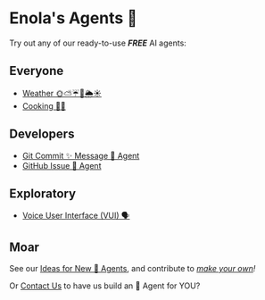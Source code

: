 <!--
    SPDX-License-Identifier: Apache-2.0

    Copyright 2025 The Enola <https://enola.dev> Authors

    Licensed under the Apache License, Version 2.0 (the "License");
    you may not use this file except in compliance with the License.
    You may obtain a copy of the License at

        https://www.apache.org/licenses/LICENSE-2.0

    Unless required by applicable law or agreed to in writing, software
    distributed under the License is distributed on an "AS IS" BASIS,
    WITHOUT WARRANTIES OR CONDITIONS OF ANY KIND, either express or implied.
    See the License for the specific language governing permissions and
    limitations under the License.
-->

# Enola's Agents 🧙

Try out any of our ready-to-use _**FREE**_ AI agents:

## Everyone

* [Weather 🌞⛅☔🌈🌦️☀️](weather.md)
* [Cooking 🧑‍🍳](cooking.md)

## Developers

* [Git Commit ✨ Message 🔮 Agent](git-commit.md)
* [GitHub Issue 🐛 Agent](github-issue.md)

## Exploratory

* [Voice User Interface (VUI) 🗣️](vui.md)

## Moar

See our [Ideas for New 🧙 Agents](https://github.com/orgs/enola-dev/discussions/categories/ideas-for-new-agents), and contribute to _[make your own](../tutorial/agents.md)!_

Or [Contact Us](../support.md) to have us build an 🥷 Agent for YOU?

<!-- TODO ## By the Enola.dev community -vs- ## Elsewhere -->
